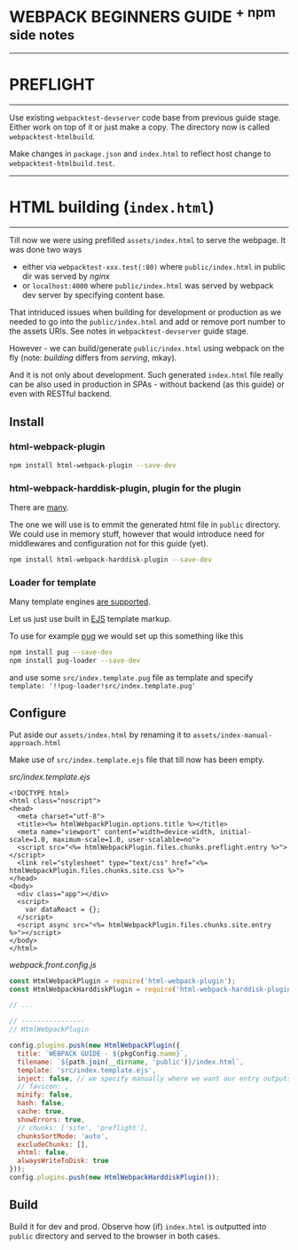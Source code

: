 # WEBPACK BEGINNERS GUIDE <sup>+ npm side notes</sup>

---
# PREFLIGHT
---

Use existing `webpacktest-devserver` code base from previous guide stage. Either work on top of it or just make a copy. The directory now is called `webpacktest-htmlbuild`.

Make changes in `package.json` and `index.html` to reflect host change to `webpacktest-htmlbuild.test`.

---
# HTML building (`index.html`)
---

Till now we were using prefilled `assets/index.html` to serve the webpage. It was done two ways

* either via  `webpacktest-xxx.test(:80)` where `public/index.html` in public dir was served by *nginx*
*  or `localhost:4000` where `public/index.html` was served by webpack dev server by specifying content base.

That intriduced issues when building for development or production as we needed to go into the `public/index.html` and add or remove port number to the assets URIs. See notes in `webpacktest-devserver` guide stage.

However - we can build/generate `public/index.html` using webpack on the fly (note: *building* differs from *serving*, mkay).

And it is not only about development. Such generated `index.html` file really can be also used in production in SPAs - without backend (as this guide) or even with RESTful backend.

## Install

### html-webpack-plugin

```sh
npm install html-webpack-plugin --save-dev
```

### html-webpack-harddisk-plugin, plugin for the plugin

There are [many](https://github.com/jantimon/html-webpack-plugin#third-party-addons).

The one we will use is to emmit the generated html file in `public` directory. We could use in memory stuff, however that would introduce need for middlewares and configuration not for this guide (yet).

```sh
npm install html-webpack-harddisk-plugin --save-dev
```

### Loader for template

Many template engines [are supported](https://github.com/jantimon/html-webpack-plugin/blob/master/docs/template-option.md).

Let us just use built in [EJS](http://www.embeddedjs.com) template markup.

To use for example [pug](https://pugjs.org/api/getting-started.html) we would set up this something like this

```sh
npm install pug --save-dev
npm install pug-loader --save-dev
```

and use some `src/index.template.pug` file as template and specify `template: '!!pug-loader!src/index.template.pug'`

## Configure

Put aside our `assets/index.html` by renaming it to `assets/index-manual-approach.html`

Make use of `src/index.template.ejs` file that till now has been empty.

_src/index.template.ejs_

```ejs
<!DOCTYPE html>
<html class="noscript">
<head>
  <meta charset="utf-8">
  <title><%= htmlWebpackPlugin.options.title %></title>
  <meta name="viewport" content="width=device-width, initial-scale=1.0, maximum-scale=1.0, user-scalable=no">
  <script src="<%= htmlWebpackPlugin.files.chunks.preflight.entry %>"></script>
  <link rel="stylesheet" type="text/css" href="<%= htmlWebpackPlugin.files.chunks.site.css %>">
</head>
<body>
  <div class="app"></div>
  <script>
    var dataReact = {};
  </script>
  <script async src="<%= htmlWebpackPlugin.files.chunks.site.entry %>"></script>
</body>
</html>
```


_webpack.front.config.js_

```javascript
const HtmlWebpackPlugin = require('html-webpack-plugin');
const HtmlWebpackHarddiskPlugin = require('html-webpack-harddisk-plugin');

// ...

// ----------------
// HtmlWebpackPlugin

config.plugins.push(new HtmlWebpackPlugin({
  title: `WEBPACK GUIDE - ${pkgConfig.name}`,
  filename: `${path.join(__dirname, 'public')}/index.html`,
  template: 'src/index.template.ejs',
  inject: false, // we specify manually where we want our entry outputs to be in the template
  // favicon: ,
  minify: false,
  hash: false,
  cache: true,
  showErrors: true,
  // chunks: ['site', 'preflight'],
  chunksSortMode: 'auto',
  excludeChunks: [],
  xhtml: false,
  alwaysWriteToDisk: true
}));
config.plugins.push(new HtmlWebpackHarddiskPlugin());
```

## Build

Build it for dev and prod. Observe how (if) `index.html` is outputted into `public` directory and served to the browser in both cases.

